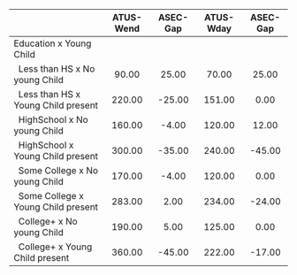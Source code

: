 
|                      |    ATUS-Wend |     ASEC-Gap |    ATUS-Wday |     ASEC-Gap |
| -------------------- | :----------: | :----------: | :----------: | :----------: |
| Education x Young Child |              |              |              |              |
| &nbsp;&nbsp;Less than HS x No young Child |        90.00 |        25.00 |        70.00 |        25.00 |
| &nbsp;&nbsp;Less than HS x Young Child present |       220.00 |       -25.00 |       151.00 |         0.00 |
| &nbsp;&nbsp;HighSchool x No young Child |       160.00 |        -4.00 |       120.00 |        12.00 |
| &nbsp;&nbsp;HighSchool x Young Child present |       300.00 |       -35.00 |       240.00 |       -45.00 |
| &nbsp;&nbsp;Some College x No young Child |       170.00 |        -4.00 |       120.00 |         0.00 |
| &nbsp;&nbsp;Some College x Young Child present |       283.00 |         2.00 |       234.00 |       -24.00 |
| &nbsp;&nbsp;College+ x No young Child |       190.00 |         5.00 |       125.00 |         0.00 |
| &nbsp;&nbsp;College+ x Young Child present |       360.00 |       -45.00 |       222.00 |       -17.00 |

